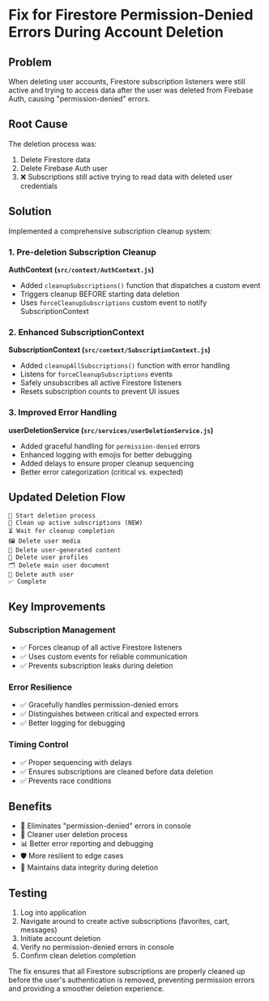 # Fix for Firestore Permission-Denied Errors During Account Deletion

## Problem
When deleting user accounts, Firestore subscription listeners were still active and trying to access data after the user was deleted from Firebase Auth, causing "permission-denied" errors.

## Root Cause
The deletion process was:
1. Delete Firestore data
2. Delete Firebase Auth user
3. ❌ Subscriptions still active trying to read data with deleted user credentials

## Solution
Implemented a comprehensive subscription cleanup system:

### 1. **Pre-deletion Subscription Cleanup**
**AuthContext (`src/context/AuthContext.js`)**
- Added `cleanupSubscriptions()` function that dispatches a custom event
- Triggers cleanup BEFORE starting data deletion
- Uses `forceCleanupSubscriptions` custom event to notify SubscriptionContext

### 2. **Enhanced SubscriptionContext**
**SubscriptionContext (`src/context/SubscriptionContext.js`)**
- Added `cleanupAllSubscriptions()` function with error handling
- Listens for `forceCleanupSubscriptions` events
- Safely unsubscribes all active Firestore listeners
- Resets subscription counts to prevent UI issues

### 3. **Improved Error Handling**
**userDeletionService (`src/services/userDeletionService.js`)**
- Added graceful handling for `permission-denied` errors
- Enhanced logging with emojis for better debugging
- Added delays to ensure proper cleanup sequencing
- Better error categorization (critical vs. expected)

## Updated Deletion Flow
```
🚀 Start deletion process
🧹 Clean up active subscriptions (NEW)
⏳ Wait for cleanup completion
🖼️ Delete user media
📄 Delete user-generated content  
👤 Delete user profiles
🗂️ Delete main user document
🔐 Delete auth user
✅ Complete
```

## Key Improvements

### **Subscription Management**
- ✅ Forces cleanup of all active Firestore listeners
- ✅ Uses custom events for reliable communication
- ✅ Prevents subscription leaks during deletion

### **Error Resilience**
- ✅ Gracefully handles permission-denied errors
- ✅ Distinguishes between critical and expected errors
- ✅ Better logging for debugging

### **Timing Control**
- ✅ Proper sequencing with delays
- ✅ Ensures subscriptions are cleaned before data deletion
- ✅ Prevents race conditions

## Benefits
- 🚫 Eliminates "permission-denied" errors in console
- 🔧 Cleaner user deletion process
- 📊 Better error reporting and debugging
- 🛡️ More resilient to edge cases
- 🎯 Maintains data integrity during deletion

## Testing
1. Log into application
2. Navigate around to create active subscriptions (favorites, cart, messages)
3. Initiate account deletion
4. Verify no permission-denied errors in console
5. Confirm clean deletion completion

The fix ensures that all Firestore subscriptions are properly cleaned up before the user's authentication is removed, preventing permission errors and providing a smoother deletion experience. 